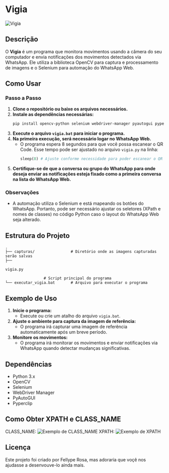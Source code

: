 
# Vigia

![Vigia](https://github.com/user-attachments/assets/3f233fe3-28a2-4d9e-8069-d4839fbeebb8)


## Descrição

O **Vigia** é um programa que monitora movimentos usando a câmera do seu computador e envia notificações dos movimentos detectados via WhatsApp. Ele utiliza a biblioteca OpenCV para captura e processamento de imagens e o Selenium para automação do WhatsApp Web.

## Como Usar

### Passo a Passo

1. **Clone o repositório ou baixe os arquivos necessários.**
2. **Instale as dependências necessárias:**
   ```sh
   pip install opencv-python selenium webdriver-manager pyautogui pyperclip
   ```
3. **Execute o arquivo `vigia.bat` para iniciar o programa.**
4. **Na primeira execução, será necessário logar no WhatsApp Web.**
   - O programa espera 8 segundos para que você possa escanear o QR Code. Esse tempo pode ser ajustado no arquivo `vigia.py` na linha:
     ```python
     sleep(8) # Ajuste conforme necessidade para poder escanear o QR Code
     ```
5. **Certifique-se de que a conversa ou grupo do WhatsApp para onde deseja enviar as notificações esteja fixado como a primeira conversa na lista do WhatsApp Web.**

### Observações

- A automação utiliza o Selenium e está mapeando os botões do WhatsApp. Portanto, pode ser necessário ajustar os seletores (XPath e nomes de classes) no código Python caso o layout do WhatsApp Web seja alterado.

## Estrutura do Projeto

```plaintext
.
├── capturas/                # Diretório onde as imagens capturadas serão salvas
├── 

vigia.py

                 # Script principal do programa
└── executar_vigia.bat       # Arquivo para executar o programa
```

## Exemplo de Uso

1. **Inicie o programa:**
   - Execute ou crie um atalho do arquivo `vigia.bat`.
2. **Ajuste o ambiente para captura da imagem de referência:**
   - O programa irá capturar uma imagem de referência automaticamente após um breve período.
3. **Monitore os movimentos:**
   - O programa irá monitorar os movimentos e enviar notificações via WhatsApp quando detectar mudanças significativas.

## Dependências

- Python 3.x
- OpenCV
- Selenium
- WebDriver Manager
- PyAutoGUI
- Pyperclip
  
## Como Obter XPATH e CLASS_NAME
CLASS_NAME:
<img alt="Exemplo de CLASS_NAME" src="https://github.com/user-attachments/assets/0b703bf1-7bf3-49cf-8013-9df0c9bb9799">
XPATH:
<img alt="Exemplo de XPATH" src="https://github.com/user-attachments/assets/e2fb39fa-57cb-4eda-8065-6163639e75f3">


## Licença

Este projeto foi criado por Fellype Rosa, mas adoraria que voçê nos ajudasse a desenvouve-lo ainda mais.
